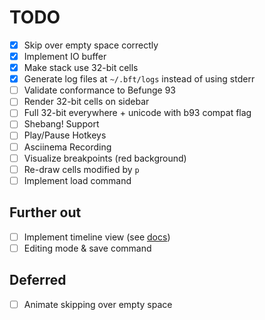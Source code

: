 # TODO

- [X] Skip over empty space correctly
- [X] Implement IO buffer
- [X] Make stack use 32-bit cells
- [X] Generate log files at `~/.bft/logs` instead of using stderr
- [ ] Validate conformance to Befunge 93
- [ ] Render 32-bit cells on sidebar
- [ ] Full 32-bit everywhere + unicode with b93 compat flag
- [ ] Shebang! Support
- [ ] Play/Pause Hotkeys
- [ ] Asciinema Recording
- [ ] Visualize breakpoints (red background)
- [ ] Re-draw cells modified by `p`
- [ ] Implement load command

## Further out

- [ ] Implement timeline view (see [docs](./timeline.md))
- [ ] Editing mode & save command

## Deferred

- [ ] Animate skipping over empty space